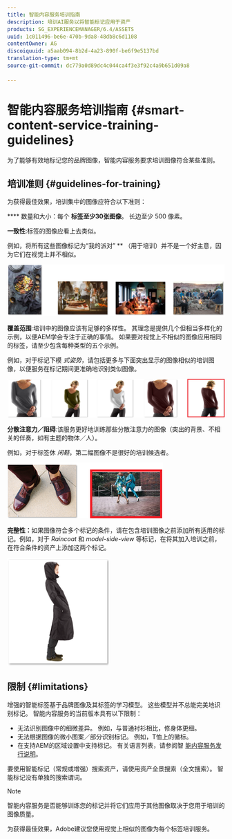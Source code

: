```yaml
---
title: 智能内容服务培训指南
description: 培训AI服务以将智能标记应用于资产
products: SG_EXPERIENCEMANAGER/6.4/ASSETS
uuid: 1c011496-be6e-470b-9da8-48db8c6d1108
contentOwner: AG
discoiquuid: a5aab094-8b2d-4a23-890f-be6f9e5137bd
translation-type: tm+mt
source-git-commit: dc779a0d89dc4c044ca4f3e3f92c4a9b651d09a8

---
```



# 智能内容服务培训指南 {#smart-content-service-training-guidelines}

为了能够有效地标记您的品牌图像，智能内容服务要求培训图像符合某些准则。

## 培训准则 {#guidelines-for-training}

为获得最佳效果，培训集中的图像应符合以下准则：

**** 数量和大小：每个 **标签至少30张图像**。 长边至少 500 像素。

**一致性**:标签的图像应看上去类似。

例如，将所有这些图像标记为“我的派对” ** （用于培训）并不是一个好主意，因为它们在视觉上并不相似。

![说明性图像以说明培训准则](assets/do-not-localize/coherence.png)

**覆盖范围**:培训中的图像应该有足够的多样性。 其理念是提供几个但相当多样化的示例，以便AEM学会专注于正确的事情。 如果要对视觉上不相似的图像应用相同的标签，请至少包含每种类型的五个示例。

例如，对于标记下模 *式姿势*，请包括更多与下面突出显示的图像相似的培训图像，以便服务在标记期间更准确地识别类似图像。

![说明性图像以说明培训准则](assets/do-not-localize/coverage_1.png)

**分散注意力／阻碍**:该服务更好地训练那些分散注意力的图像（突出的背景、不相关的伴奏，如有主题的物体／人）。

例如，对于标签休 *闲鞋*，第二幅图像不是很好的培训候选者。

![说明性图像以说明培训准则](assets/do-not-localize/distraction.png)

**完整性：**&#x200B;如果图像符合多个标记的条件，请在包含培训图像之前添加所有适用的标记。例如，对于 *Raincoat* 和 *model-side-view* 等标记，在将其加入培训之前，在符合条件的资产上添加这两个标记。

![说明性图像以说明培训准则](assets/do-not-localize/completeness.png)

## 限制 {#limitations}

增强的智能标签基于品牌图像及其标签的学习模型。 这些模型并不总能完美地识别标记。 智能内容服务的当前版本具有以下限制：

* 无法识别图像中的细微差异。 例如，与普通衬衫相比，修身体更细。
* 无法根据图像的微小图案／部分识别标记。 例如，T恤上的徽标。
* 在支持AEM的区域设置中支持标记。 有关语言列表，请参阅智 [能内容服务发行说明](/help/release-notes/smart-content-service-release-notes.md)。

要使用智能标记（常规或增强）搜索资产，请使用资产全景搜索（全文搜索）。 智能标记没有单独的搜索谓词。

>[!NOTE]
>
>智能内容服务是否能够训练您的标记并将它们应用于其他图像取决于您用于培训的图像质量。
>
>为获得最佳效果，Adobe建议您使用视觉上相似的图像为每个标签培训服务。

